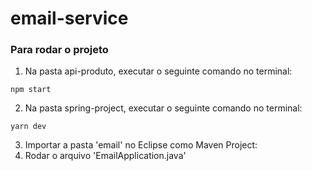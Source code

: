 # email-service
### Para rodar o projeto
1. Na pasta api-produto, executar o seguinte comando no terminal:
```
npm start
```
2. Na pasta spring-project, executar o seguinte comando no terminal:

```
yarn dev
```
3. Importar a pasta 'email' no Eclipse como Maven Project:
4. Rodar o arquivo 'EmailApplication.java'

